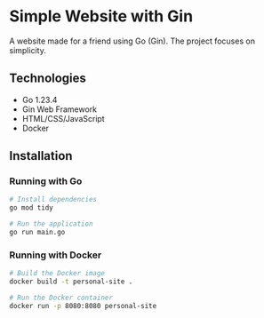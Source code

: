 # Simple Website with Gin

A website made for a friend using Go (Gin). The project focuses on simplicity.

## Technologies

- Go 1.23.4
- Gin Web Framework
- HTML/CSS/JavaScript
- Docker

## Installation

### Running with Go

```bash
# Install dependencies
go mod tidy

# Run the application
go run main.go
```

### Running with Docker

```bash
# Build the Docker image
docker build -t personal-site .

# Run the Docker container
docker run -p 8080:8080 personal-site
```

